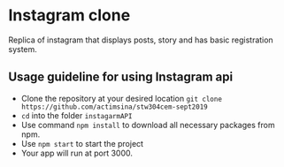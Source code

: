 # Instagram clone
Replica of instagram that displays posts, story and has basic registration system.

## Usage guideline for using Instagram api

- Clone the repository at your desired location `git clone https://github.com/actimsina/stw304cem-sept2019`
- `cd` into the folder `instagarmAPI`
- Use command `npm install` to download all necessary packages from npm.
- Use `npm start` to start the project
- Your app will run at port 3000.


